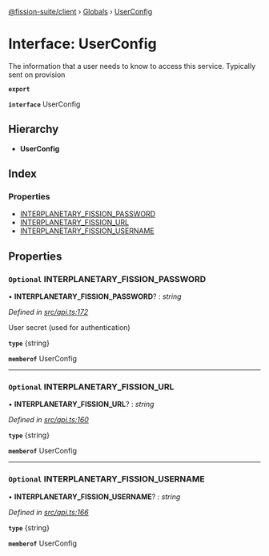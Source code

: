 [@fission-suite/client](../README.md) › [Globals](../globals.md) › [UserConfig](userconfig.md)

# Interface: UserConfig

The information that a user needs to know to access this service. Typically sent on provision

**`export`** 

**`interface`** UserConfig

## Hierarchy

* **UserConfig**

## Index

### Properties

* [INTERPLANETARY_FISSION_PASSWORD](userconfig.md#optional-interplanetary_fission_password)
* [INTERPLANETARY_FISSION_URL](userconfig.md#optional-interplanetary_fission_url)
* [INTERPLANETARY_FISSION_USERNAME](userconfig.md#optional-interplanetary_fission_username)

## Properties

### `Optional` INTERPLANETARY_FISSION_PASSWORD

• **INTERPLANETARY_FISSION_PASSWORD**? : *string*

*Defined in [src/api.ts:172](https://github.com/fission-suite/typescript-client/blob/6b1c329/src/api.ts#L172)*

User secret (used for authentication)

**`type`** {string}

**`memberof`** UserConfig

___

### `Optional` INTERPLANETARY_FISSION_URL

• **INTERPLANETARY_FISSION_URL**? : *string*

*Defined in [src/api.ts:160](https://github.com/fission-suite/typescript-client/blob/6b1c329/src/api.ts#L160)*

**`type`** {string}

**`memberof`** UserConfig

___

### `Optional` INTERPLANETARY_FISSION_USERNAME

• **INTERPLANETARY_FISSION_USERNAME**? : *string*

*Defined in [src/api.ts:166](https://github.com/fission-suite/typescript-client/blob/6b1c329/src/api.ts#L166)*

**`type`** {string}

**`memberof`** UserConfig
